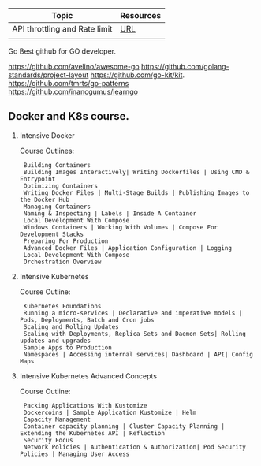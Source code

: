 

| Topic         | Resources |
| ------------- | ------------- |
| API  throttling and Rate limit | [URL](https://www.youtube.com/watch?v=9CIjoWPwAhU)  |
|   |  |


Go Best github for GO developer.

https://github.com/avelino/awesome-go
https://github.com/golang-standards/project-layout
https://github.com/go-kit/kit.
https://github.com/tmrts/go-patterns
https://github.com/inancgumus/learngo




## Docker and K8s course.


1) Intensive Docker

    Course Outlines:
        
        Building Containers
        Building Images Interactively| Writing Dockerfiles | Using CMD & Entrypoint
        Optimizing Containers
        Writing Docker Files | Multi-Stage Builds | Publishing Images to the Docker Hub
        Managing Containers
        Naming & Inspecting | Labels | Inside A Container
        Local Development With Compose
        Windows Containers | Working With Volumes | Compose For Development Stacks
        Preparing For Production
        Advanced Docker Files | Application Configuration | Logging
        Local Development With Compose
        Orchestration Overview


2) Intensive Kubernetes

    Course Outline:

        Kubernetes Foundations
        Running a micro-services | Declarative and imperative models | Pods, Deployments, Batch and Cron jobs
        Scaling and Rolling Updates
        Scaling with Deployments, Replica Sets and Daemon Sets| Rolling updates and upgrades
        Sample Apps to Production
        Namespaces | Accessing internal services| Dashboard | API| Config Maps

3) Intensive Kubernetes Advanced Concepts

    Course Outline:
    
        Packing Applications With Kustomize
        Dockercoins | Sample Application Kustomize | Helm
        Capacity Management
        Container capacity planning | Cluster Capacity Planning | Extending the Kubernetes API | Reflection
        Security Focus
        Network Policies | Authentication & Authorization| Pod Security Policies | Managing User Access

